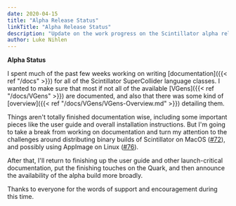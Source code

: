 ```yaml
---
date: 2020-04-15
title: "Alpha Release Status"
linkTitle: "Alpha Release Status"
description: "Update on the work progress on the Scintillator alpha release"
author: Luke Nihlen
---
```


**Alpha Status**

I spent much of the past few weeks working on writing [documentation]({{< ref "/docs" >}}) for all of the Scintillator
SuperCollider language classes. I wanted to make sure that most if not all of the available
[VGens]({{< ref "/docs/VGens" >}}) are documented, and also that there was some kind of
[overview]({{< ref "/docs/VGens/VGens-Overview.md" >}}) detailing them.

Things aren't totally finished documentation wise, including some important pieces like the user guide and overall
installation instructions. But I'm going to take a break from working on documentation and turn my attention to the
challenges around distributing binary builds of Scintillator on MacOS
([#72](https://github.com/ScintillatorSynth/Scintillator/issues/72)), and possibly using AppImage on Linux
([#76](https://github.com/ScintillatorSynth/Scintillator/issues/76)).

After that, I'll return to finishing up the user guide and other launch-critical documentation, put the finishing
touches on the Quark, and then announce the availability of the alpha build more broadly.

Thanks to everyone for the words of support and encouragement during this time.

